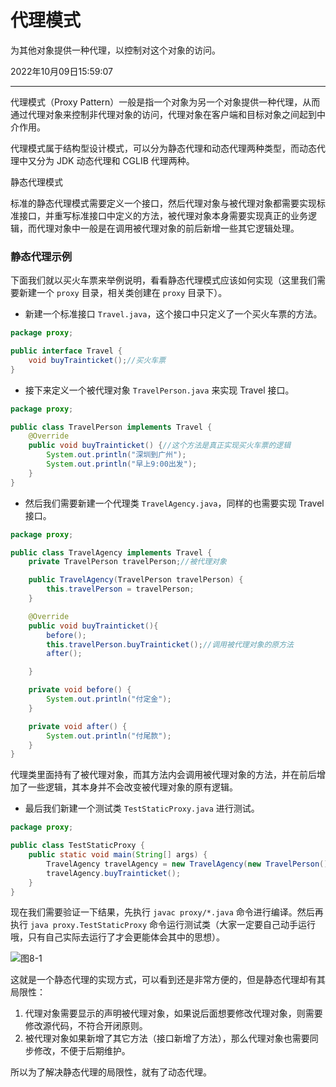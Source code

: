 # 代理模式

为其他对象提供一种代理，以控制对这个对象的访问。

2022年10月09日15:59:07

---

代理模式（Proxy Pattern）一般是指一个对象为另一个对象提供一种代理，从而通过代理对象来控制非代理对象的访问，代理对象在客户端和目标对象之间起到中介作用。

代理模式属于结构型设计模式，可以分为静态代理和动态代理两种类型，而动态代理中又分为 JDK 动态代理和 CGLIB 代理两种。

静态代理模式



标准的静态代理模式需要定义一个接口，然后代理对象与被代理对象都需要实现标准接口，并重写标准接口中定义的方法，被代理对象本身需要实现真正的业务逻辑，而代理对象中一般是在调用被代理对象的前后新增一些其它逻辑处理。

### 静态代理示例

下面我们就以买火车票来举例说明，看看静态代理模式应该如何实现（这里我们需要新建一个 `proxy` 目录，相关类创建在 `proxy` 目录下）。

- 新建一个标准接口 `Travel.java`，这个接口中只定义了一个买火车票的方法。

```java
package proxy;

public interface Travel {
    void buyTrainticket();//买火车票
}
```

- 接下来定义一个被代理对象 `TravelPerson.java` 来实现 Travel 接口。

```java
package proxy;

public class TravelPerson implements Travel {
    @Override
    public void buyTrainticket() {//这个方法是真正实现买火车票的逻辑
        System.out.println("深圳到广州");
        System.out.println("早上9:00出发");
    }
}
```

- 然后我们需要新建一个代理类 `TravelAgency.java`，同样的也需要实现 Travel 接口。

```java
package proxy;

public class TravelAgency implements Travel {
    private TravelPerson travelPerson;//被代理对象

    public TravelAgency(TravelPerson travelPerson) {
        this.travelPerson = travelPerson;
    }

    @Override
    public void buyTrainticket(){
        before();
        this.travelPerson.buyTrainticket();//调用被代理对象的原方法
        after();

    }

    private void before() {
        System.out.println("付定金");
    }

    private void after() {
        System.out.println("付尾款");
    }
}
```

代理类里面持有了被代理对象，而其方法内会调用被代理对象的方法，并在前后增加了一些逻辑，其本身并不会改变被代理对象的原有逻辑。

- 最后我们新建一个测试类 `TestStaticProxy.java` 进行测试。

```java
package proxy;

public class TestStaticProxy {
    public static void main(String[] args) {
        TravelAgency travelAgency = new TravelAgency(new TravelPerson());
        travelAgency.buyTrainticket();
    }
}
```

现在我们需要验证一下结果，先执行 `javac proxy/*.java` 命令进行编译。然后再执行 `java proxy.TestStaticProxy` 命令运行测试类（大家一定要自己动手运行哦，只有自己实际去运行了才会更能体会其中的思想）。

![图8-1](https://doc.shiyanlou.com/courses/3031/1490584/520578d40b7a2d107e0769ad0d264b05-0)

这就是一个静态代理的实现方式，可以看到还是非常方便的，但是静态代理却有其局限性：

1. 代理对象需要显示的声明被代理对象，如果说后面想要修改代理对象，则需要修改源代码，不符合开闭原则。
2. 被代理对象如果新增了其它方法（接口新增了方法），那么代理对象也需要同步修改，不便于后期维护。

所以为了解决静态代理的局限性，就有了动态代理。



### 